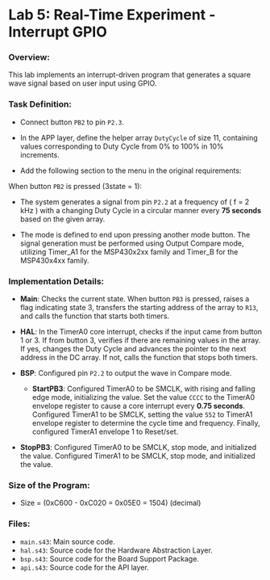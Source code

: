 # Lab 5: Real-Time Experiment - Interrupt GPIO

### Overview:
This lab implements an interrupt-driven program that generates a square wave signal based on user input using GPIO.

### Task Definition:
- Connect button `PB2` to pin `P2.3`.
- In the APP layer, define the helper array `DutyCycle` of size 11, containing values corresponding to Duty Cycle from 0% to 100% in 10% increments.

- Add the following section to the menu in the original requirements:

When button `PB2` is pressed (3state = 1):
- The system generates a signal from pin `P2.2` at a frequency of \( f = 2 kHz \) with a changing Duty Cycle in a circular manner every **75 seconds** based on the given array.

- The mode is defined to end upon pressing another mode button. The signal generation must be performed using Output Compare mode, utilizing Timer_A1 for the MSP430x2xx family and Timer_B for the MSP430x4xx family.

### Implementation Details:
- **Main**: Checks the current state. When button `PB3` is pressed, raises a flag indicating state 3, transfers the starting address of the array to `R13`, and calls the function that starts both timers.

- **HAL**: In the TimerA0 core interrupt, checks if the input came from button 1 or 3. If from button 3, verifies if there are remaining values in the array. If yes, changes the Duty Cycle and advances the pointer to the next address in the DC array. If not, calls the function that stops both timers.

- **BSP**: Configured pin `P2.2` to output the wave in Compare mode.
  
  - **StartPB3**: Configured TimerA0 to be SMCLK, with rising and falling edge mode, initializing the value. Set the value `CCCC` to the TimerA0 envelope register to cause a core interrupt every **0.75 seconds**. Configured TimerA1 to be SMCLK, setting the value `552` to TimerA1 envelope register to determine the cycle time and frequency. Finally, configured TimerA1 envelope 1 to Reset/set.

- **StopPB3**: Configured TimerA0 to be SMCLK, stop mode, and initialized the value. Configured TimerA1 to be SMCLK, stop mode, and initialized the value.

### Size of the Program:
- Size = \(0xC600 - 0xC020 = 0x05E0 = 1504\) (decimal)

### Files:
- `main.s43`: Main source code.
- `hal.s43`: Source code for the Hardware Abstraction Layer.
- `bsp.s43`: Source code for the Board Support Package.
- `api.s43`: Source code for the API layer.
